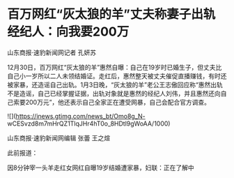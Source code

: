 # 百万网红“灰太狼的羊”丈夫称妻子出轨经纪人：向我要200万

山东商报·速豹新闻网记者 孔妍苏

12月30日，百万网红“灰太狼的羊”惠然自曝：自己在19岁时已婚生子，但丈夫比自己小一岁所以二人未领结婚证。走红后，惠然整天被丈夫催促直播赚钱，有时还被家暴，还造谣自己出轨。1月3日晚，“灰太狼的羊”老公王志傲回应称“惠然出轨不是造谣，自己已经掌握证据，出轨对象就是惠然的经纪人刘伟，并且惠然还向自己索要200万元”，他还表示自己全家正在遭受网暴，自己会配合官方调查。

![](https://inews.gtimg.com/news_bt/Omo8g_N-
wCESvzd8m7mHrQZ1TlqJHr4hT0o_8HDtl9gWoAA/1000)

山东商报·速豹新闻网编辑 张蕾 王之煊

此前报道：

因8分钟宰一头羊走红女网红自曝19岁结婚遭家暴，妇联：正在了解中


